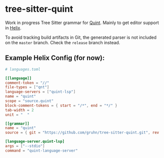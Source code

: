 # tree-sitter-quint 

Work in progress Tree Sitter grammar for [Quint](https://quint-lang.org/).
Mainly to get editor support in [Helix](https://helix-editor.com/).

To avoid tracking build artifacts in Git, 
the generated parser is not included on the `master` branch.
Check the `release` branch instead.

## Example Helix Config (for now):

```toml
# languages.toml

[[language]]
comment-token = "//"
file-types = ["qnt"]
language-servers = ["quint-lsp"]
name = "quint"
scope = "source.quint"
block-comment-tokens = { start = "/*", end = "*/" }
tab-width = 2
unit = "  "

[[grammar]]
name = "quint"
source = { git = "https://github.com/gruhn/tree-sitter-quint.git", rev = "release" }

[language-server.quint-lsp]
args = ["--stdio"]
command = "quint-language-server"
```
